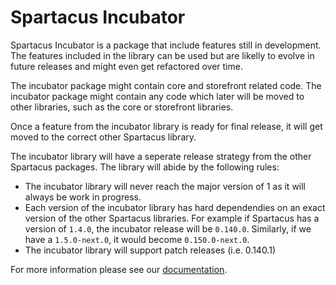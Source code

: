 # Spartacus Incubator

Spartacus Incubator is a package that include features still in development. The features included in the library can be used but are likelly to evolve in future releases and might even get refactored over time. 

The incubator package might contain core and storefront related code. The incubator package might contain any code which later will be moved to other libraries, such as the core or storefront libraries.

Once a feature from the incubator library is ready for final release, it will get moved to the correct other Spartacus library.

The incubator library will have a seperate release strategy from the other Spartacus packages. The library will abide by the following rules: 

- The incubator library will never reach the major version of 1 as it will always be work in progress.
- Each version of the incubator library has hard dependendies on an exact version of the other Spartacus libraries. For example if Spartacus has a version of `1.4.0`, the incubator release will be `0.140.0`. Similarly, if we have a `1.5.0-next.0`, it would become `0.150.0-next.0`.
- The incubator library will support patch releases (i.e. 0.140.1)

For more information please see our [documentation](https://sap.github.io/cloud-commerce-spartacus-storefront-docs/).